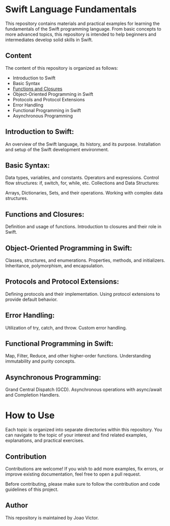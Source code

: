 <h1>Swift Language Fundamentals</h1>

<p>This repository contains materials and practical examples for learning the fundamentals of the Swift programming language. From basic concepts to more advanced topics, this repository is intended to help beginners and intermediates develop solid skills in Swift.</p>

<h2>Content</h2>
The content of this repository is organized as follows:

- Introduction to Swift
- Basic Syntax
- [Functions and Closures](https://github.com/Joaovictordsl/Swift-Fundamentals/blob/main/Closures/Closures.md)
- Object-Oriented Programming in Swift
- Protocols and Protocol Extensions
- Error Handling
- Functional Programming in Swift
- Asynchronous Programming

<h2>Introduction to Swift:</h2>

An overview of the Swift language, its history, and its purpose.
Installation and setup of the Swift development environment.

<h2>Basic Syntax:</h2>

Data types, variables, and constants.
Operators and expressions.
Control flow structures: if, switch, for, while, etc.
Collections and Data Structures:

Arrays, Dictionaries, Sets, and their operations.
Working with complex data structures.

<h2>Functions and Closures:</h2>

Definition and usage of functions.
Introduction to closures and their role in Swift.

<h2>Object-Oriented Programming in Swift:</h2>

Classes, structures, and enumerations.
Properties, methods, and initializers.
Inheritance, polymorphism, and encapsulation.

<h2>Protocols and Protocol Extensions:</h2>

Defining protocols and their implementation.
Using protocol extensions to provide default behavior.

<h2>Error Handling:</h2>

Utilization of try, catch, and throw.
Custom error handling.

<h2>Functional Programming in Swift:</h2>

Map, Filter, Reduce, and other higher-order functions.
Understanding immutability and purity concepts.

<h2>Asynchronous Programming:</h2>

Grand Central Dispatch (GCD).
Asynchronous operations with async/await and Completion Handlers.

<h1>How to Use</h1>
Each topic is organized into separate directories within this repository. You can navigate to the topic of your interest and find related examples, explanations, and practical exercises.

<h2>Contribution</h2>
Contributions are welcome! If you wish to add more examples, fix errors, or improve existing documentation, feel free to open a pull request.

Before contributing, please make sure to follow the contribution and code guidelines of this project.

<h2>Author</h2>
This repository is maintained by Joao Victor.
